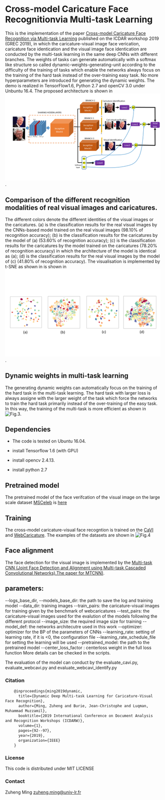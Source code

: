 # Cross-model Caricature Face Recognitionvia Multi-task Learning
This is the implementation of the paper [Cross-model Caricature Face Recognition via Multi-task Learning](https://arxiv.org/pdf/1911.03341.pdf) published on the ICDAR workshop 2019 (GREC 2019), in which the caricature-visual image face verication, caricature face identication and the visual image face identication are conducted by the multi-task learning in the same deep CNNs with different branches. The weights of tasks can generate automatically with  a softmax like structure so called dynamic-weights-generating-unit according to the difficulty of the training of tasks which enable the networks always focus on the training of the hard task instead of the over-training easy task. No more hyperparameters are introduced for generating the dynamic weights. The demo is realized in TensorFlow1.6, Python 2.7 and openCV 3.0 under Unbuntu 16.4. The proposed architecture is shown in ![Fig.1](./figs/Fig0_Fig1.png).

## Comparison of the different recognition modalities of real visual images and caricatures.
The different colors denote the different identities of the visual images or the caricatures. (a) is the classification results for the real visual images by the CNNs-based model trained on the real visual images (98.10\% of recognition accuracy); (b) is the classification results for the caricatures by the model of (a) (53.60\% of recognition accuracy); (c) is the classification results for the caricatures by the model trained on the caricatures (78.20\% of recognition accuracy) in which the architecture of the model is identical as (a); (d) is the classification results for the real visual images by the model of (c) (41.80\% of recognition accuracy). The visualisation is implemented by t-SNE as shown in is shown in ![Fig.2](./figs/github-fig2.png).

## Dynamic weights in multi-task learning
The generating dynamic weights can automatically focus on the training of the hard task in the multi-task learning. The hard task with larger loss is always assigne with the larger weight of the task which force the networks to train the hard task primarily instead of the over-training of the easy task. In this way, the training of the multi-task is more efficient as shown in ![Fig.3](https://github.com/hengxyz/cari-visual-recognition-via-multitask-learning/blob/master/figs/github-dyamicweights.png).


## Dependencies
- The code is tested on Ubuntu 16.04.

- install Tensorflow 1.6 (with GPU)

- install opencv 2.4.13.

- install python 2.7


## Pretrained model
The pretrained model of the face verifcation of the visual image on the large scale dataset [MSCeleb](https://www.msceleb.org/) is [here](https://drive.google.com/file/d/1B-ZRtWk1UoAQXHTewhKV5UPvwP3L102X/view?usp=sharing)


## Training
The cross-model caricature-visual face recogntion is trained on the  [CaVI](https://lsaiml.github.io/CaVINet/) and [WebCaricature](https://cs.nju.edu.cn/rl/WebCaricature.htm). The examples of the datasets are shown in ![Fig.4](https://github.com/hengxyz/cari-visual-recognition-via-multitask-learning/blob/master/figs/Fig1-caricatures.png)



## Face alignment
The face detection for the visual image is implemented by the [Multi-task CNN (Joint Face Detection and Alignment using Multi-task Cascaded Convolutional Networks).The paper for MTCNN)](https://kpzhang93.github.io/MTCNN_face_detection_alignment/index.html).

<!---
### Examples for command line:

Training the model (e.g. on dataset webcaricature):
python webcari_dynamic_L1L2L3_multimodel_v3_3weights_optimize_onelayer.py --logs_base_dir /data/zming/logs/cavi --models_base_dir /data/zming/models/cavi --data_dir /data/zming/datasets/WebCaricature/FaceDetected/ --image_size 160 --model_def ./models/inception_resnet_v1_cari_vis.py --optimizer RMSProp --learning_rate -1 --max_nrof_epochs 10000 --keep_probability 0.5 --learning_rate_schedule_file ../data/learning_rate_schedule_classifier_cavi.txt --weight_decay 5e-5 --center_loss_factor 1e-1 --center_loss_alfa 0.5 --gpu_memory_fraction 0.75 --epoch_size 100 --batch_size 256 --pretrained_model /data/zming/models/expression/20180113-231253/best_model --lfw_dir /data/zming/datasets/lfw/lfw_mtcnnpy_160 --nfold 10 --ifold 4 --learning_rate_decay_epochs 5 --train_pairs /data/zming/datasets/WebCaricature/Evaluation/FaceVerification/Restricted/RestrictedView1_DevTrain.txt --test_pairs /data/zming/datasets/WebCaricature/Evaluation/FaceVerification/Restricted/RestrictedView1_DevTest.txt
-->

## parameters:
--logs_base_dir, --models_base_dir: the path to save the log and training model
--data_dir: training images
--train_pairs: the caricature-visual images for training given by the benchmark of webcaricatures
--test_pairs: the caricature-visual images used for the evalution of the models following the different protocol
--image_size: the required image size for training
--model_def: the networks architecutre used in this work
--optimizer: optimizer for the BP of the parameters of CNNs
--learning_rate: setting of learning rate, if it is <0, the configuration file --learning_rate_schedule_file for setting the learning will be used
--pretrained_model: the path to the pretrained model
--center_loss_factor : centerloss weight in the full loss function
More details can be checked in the scripts.

The evaluation of the model can conduct by the evaluate_cavi.py, evaluate_webcavi.py and evaluate_webcavi_identify.py


### Citation
        @inproceedings{ming2019dynamic,
          title={Dynamic Deep Multi-task Learning for Caricature-Visual Face Recognition},
          author={Ming, Zuheng and Burie, Jean-Christophe and Luqman, Muhammad Muzzamil},
          booktitle={2019 International Conference on Document Analysis and Recognition Workshops (ICDARW)},
          volume={1},
          pages={92--97},
          year={2019},
          organization={IEEE}
        }

### License
This code is distributed under MIT LICENSE

### Contact
Zuheng Ming
zuheng.ming@univ-lr.fr
